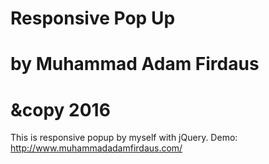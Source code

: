 # Responsive Pop Up
# by Muhammad Adam Firdaus
# &copy 2016

This is responsive popup by myself with jQuery.
Demo: http://www.muhammadadamfirdaus.com/
